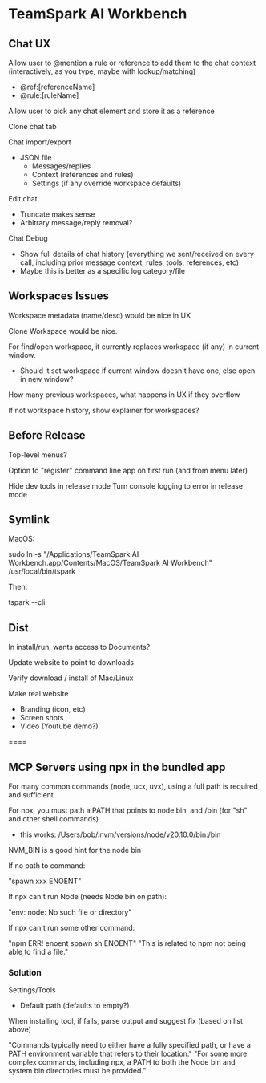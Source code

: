 # TeamSpark AI Workbench

## Chat UX

Allow user to @mention a rule or reference to add them to the chat context (interactively, as you type, maybe with lookup/matching)
- @ref:[referenceName]
- @rule:[ruleName]

Allow user to pick any chat element and store it as a reference

Clone chat tab

Chat import/export
- JSON file
  - Messages/replies
  - Context (references and rules)
  - Settings (if any override workspace defaults)

Edit chat
- Truncate makes sense
- Arbitrary message/reply removal?

Chat Debug
- Show full details of chat history (everything we sent/received on every call, including prior message context, rules, tools, references, etc)
- Maybe this is better as a specific log category/file

## Workspaces Issues

Workspace metadata (name/desc) would be nice in UX

Clone Workspace would be nice.

For find/open workspace, it currently replaces workspace (if any) in current window.
- Should it set workspace if current window doesn't have one, else open in new window?

How many previous workspaces, what happens in UX if they overflow

If not workspace history, show explainer for workspaces?

## Before Release

Top-level menus?

Option to "register" command line app on first run (and from menu later)

Hide dev tools in release mode
Turn console logging to error in release mode

## Symlink

MacOS:

sudo ln -s "/Applications/TeamSpark AI Workbench.app/Contents/MacOS/TeamSpark AI Workbench" /usr/local/bin/tspark

Then:

tspark --cli

## Dist

In install/run, wants access to Documents?

Update website to point to downloads

Verify download / install of Mac/Linux

Make real website
- Branding (icon, etc)
- Screen shots
- Video (Youtube demo?)

====

## MCP Servers using npx in the bundled app

For many common commands (node, ucx, uvx), using a full path is required and sufficient

For npx, you must path a PATH that points to node bin, and /bin (for "sh" and other shell commands)
- this works: /Users/bob/.nvm/versions/node/v20.10.0/bin:/bin

NVM_BIN is a good hint for the node bin

If no path to command:

  "spawn xxx ENOENT"

If npx can't run Node (needs Node bin on path):

  "env: node: No such file or directory"

If npx can't run some other command:

  "npm ERR! enoent spawn sh ENOENT"
  "This is related to npm not being able to find a file."

### Solution

Settings/Tools
- Default path (defaults to empty?)

When installing tool, if fails, parse output and suggest fix (based on list above)

"Commands typically need to either have a fully specified path, or have a PATH environment variable that refers to their location."
"For some more complex commands, including npx, a PATH to both the Node bin and system bin directories must be provided."